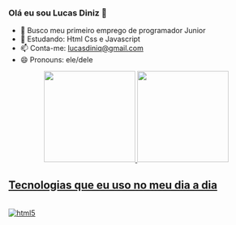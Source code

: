 ### Olá eu sou Lucas Diniz 👋

- 🔭 Busco meu primeiro emprego de programador Junior
- 🌱 Estudando: Html Css e Javascript
- 📫 Conta-me: lucasdiniq@gmail.com
- 😄 Pronouns: ele/dele


<div align="center">
  <a href="https://github.com/rafaballerini">
  <img height="180em" src="https://github-readme-stats.vercel.app/api?username=lucasdinizq&show_icons=true&theme=tokyonight&include_all_commits=true&count_private=true"/>
  <img height="180em" src="https://github-readme-stats.vercel.app/api/top-langs/?username=lucasdinizq&layout=compact&langs_count=7&theme=tokyonight"/>
</div>
  
## Tecnologias que eu uso no meu dia a dia
  
  <div style="display: inline_block"></br>
  <img align="center" alt="html5" src=""
  </div>

  
  
